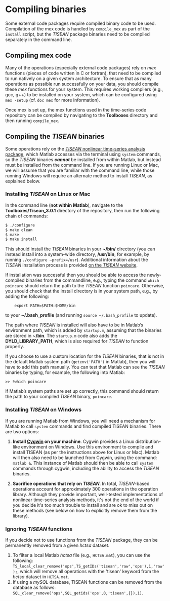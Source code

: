 # Compiling binaries

Some external code packages require compiled binary code to be used.
Compilation of the mex code is handled by `compile_mex` as part of the `install` script, but the *TISEAN* package binaries need to be compiled separately in the command line.

## Compiling mex code

Many of the operations (especially external code packages) rely on *mex* functions (pieces of code written in C or fortran), that need to be compiled to run natively on a given system architecture.
To ensure that as many operations as possible run successfully on your data, you should compile these *mex* functions for your system.
This requires working compilers (e.g., gcc, g++) to be installed on your system, which can be configured using `mex -setup` (cf. `doc mex` for more information).

Once mex is set up, the mex functions used in the time-series code repository can be compiled by navigating to the **Toolboxes** directory and then running `compile_mex`.

## Compiling the *TISEAN* binaries

Some operations rely on the [*TISEAN* nonlinear time-series analysis package](http://www.mpipks-dresden.mpg.de/~tisean/Tisean_3.0.1/index.html), which Matlab accesses via the terminal using `system` commands, so the *TISEAN* binaries ***cannot*** be installed from within Matlab, but instead must be installed from the command line.
If you are running Linux or Mac, we will assume that you are familiar with the command line, while those running Windows will require an alternate method to install *TISEAN*, as explained below.

### Installing *TISEAN* on Linux or Mac

In the command line (**not within Matlab**), navigate to the **Toolboxes/Tisean_3.0.1** directory of the repository, then run the following chain of commands:

```bash
$ ./configure
$ make clean
$ make
$ make install
```

This should install the *TISEAN* binaries in your **~/bin/** directory (you can instead install into a system-wide directory, **/usr/bin**, for example, by running `./configure –prefix=/usr`). Additional information about the *TISEAN* installation process is provided [on the *TISEAN* website](http://www.mpipks-dresden.mpg.de/~tisean/Tisean_3.0.1/index.html).

If installation was successful then you should be able to access the newly-compiled binaries from the commandline, e.g., typing the command `which poincare` should return the path to the *TISEAN* function `poincare`.
Otherwise, you should check that the install directory is in your system path, e.g., by adding the following:

        export PATH=$PATH:$HOME/bin

to your **~/.bash_profile** (and running `source ~/.bash_profile` to update).

The path where *TISEAN* is installed will also have to be in Matlab’s environment path, which is added by `startup.m`, assuming that the binaries are stored in **~/bin**.
The `startup.m` code also adds the **DYLD_LIBRARY_PATH**, which is also required for *TISEAN* to function properly.

If you choose to use a custom location for the *TISEAN* binaries, that is not in the default Matlab system path (`getenv('PATH')` in Matlab), then you will have to add this path manually.
You can test that Matlab can see the *TISEAN* binaries by typing, for example, the following into Matlab:

    >> !which poincare

If Matlab’s system paths are set up correctly, this command should return the path to your compiled *TISEAN* binary, `poincare`.

### Installing *TISEAN* on Windows

If you are running Matlab from Windows, you will need a mechanism for Matlab to call `system` commands and find compiled TISEAN binaries.
There are two options:

1. **Install [Cygwin](http://www.cygwin.com) on your machine**. Cygwin provides a Linux distribution-like environment on Windows. Use this environment to compile and install TISEAN (as per the instructions above for Linux or Mac). Matlab will then also need to be launched from Cygwin, using the command: `matlab &`. This instance of Matlab should then be able to call `system` commands through cygwin, including the ability to access the *TISEAN* binaries.

2. **Sacrifice operations that rely on *TISEAN***. In total, *TISEAN*-based operations account for approximately 300 operations in the operation library. Although they provide important, well-tested implementations of nonlinear time-series analysis methods, it's not the end of the world if you decide it's too much trouble to install and are ok to miss out on these methods (see below on how to explicitly remove them from the library).

### Ignoring *TISEAN* functions

If you decide not to use functions from the *TISEAN* package, they can be permanently removed from a given *hctsa* dataset.

1. To filter a local Matlab *hctsa* file (e.g., `HCTSA.mat`), you can use the following: `TS_local_clear_remove('ops',TS_getIDs('tisean','raw','ops'),1,'raw');`, which will remove all operations with the 'tisean' keyword from the *hctsa* dataset in `HCTSA.mat`.
2. If using a *mySQL* database, TISEAN functions can be removed from the database as follows: `SQL_clear_remove('ops',SQL_getids('ops',0,'tisean',{}),1)`.
